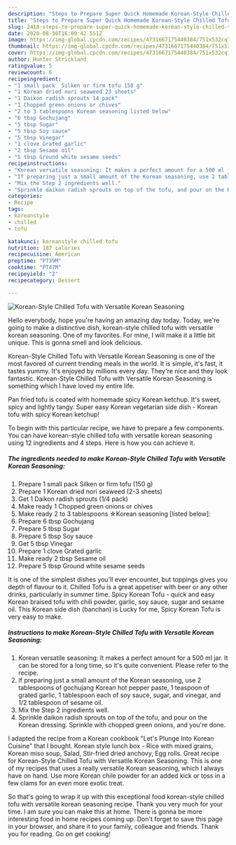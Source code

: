 ```yaml
---
description: "Steps to Prepare Super Quick Homemade Korean-Style Chilled Tofu with Versatile Korean Seasoning"
title: "Steps to Prepare Super Quick Homemade Korean-Style Chilled Tofu with Versatile Korean Seasoning"
slug: 2418-steps-to-prepare-super-quick-homemade-korean-style-chilled-tofu-with-versatile-korean-seasoning
date: 2020-08-30T16:09:42.551Z
image: https://img-global.cpcdn.com/recipes/4731667175440384/751x532cq70/korean-style-chilled-tofu-with-versatile-korean-seasoning-recipe-main-photo.jpg
thumbnail: https://img-global.cpcdn.com/recipes/4731667175440384/751x532cq70/korean-style-chilled-tofu-with-versatile-korean-seasoning-recipe-main-photo.jpg
cover: https://img-global.cpcdn.com/recipes/4731667175440384/751x532cq70/korean-style-chilled-tofu-with-versatile-korean-seasoning-recipe-main-photo.jpg
author: Hunter Strickland
ratingvalue: 5
reviewcount: 6
recipeingredient:
- "1 small pack  Silken or firm tofu 150 g"
- "1 Korean dried nori seaweed 23 sheets"
- "1 Daikon radish sprouts 14 pack"
- "1 Chopped green onions or chives"
- "2 to 3 tablespoons Korean seasoning listed below"
- "6 tbsp Gochujang"
- "5 tbsp Sugar"
- "5 tbsp Soy sauce"
- "5 tbsp Vinegar"
- "1 clove Grated garlic"
- "2 tbsp Sesame oil"
- "5 tbsp Ground white sesame seeds"
recipeinstructions:
- "Korean versatile seasoning: It makes a perfect amount for a 500 ml jar. It can be stored for a long time, so it&#39;s quite convenient. Please refer to the recipe."
- "If preparing just a small amount of the Korean seasoning, use 2 tablespoons of gochujang Korean hot pepper paste, 1 teaspoon of grated garlic, 1 tablespoon each of soy sauce, sugar, and vinegar, and 1/2 tablespoon of sesame oil."
- "Mix the Step 2 ingredients well."
- "Sprinkle daikon radish sprouts on top of the tofu, and pour on the Korean dressing. Sprinkle with chopped green onions, and you&#39;re done."
categories:
- Recipe
tags:
- koreanstyle
- chilled
- tofu

katakunci: koreanstyle chilled tofu 
nutrition: 187 calories
recipecuisine: American
preptime: "PT39M"
cooktime: "PT47M"
recipeyield: "2"
recipecategory: Dessert

---
```



![Korean-Style Chilled Tofu with Versatile Korean Seasoning](https://img-global.cpcdn.com/recipes/4731667175440384/751x532cq70/korean-style-chilled-tofu-with-versatile-korean-seasoning-recipe-main-photo.jpg)

Hello everybody, hope you're having an amazing day today. Today, we're going to make a distinctive dish, korean-style chilled tofu with versatile korean seasoning. One of my favorites. For mine, I will make it a little bit unique. This is gonna smell and look delicious.

Korean-Style Chilled Tofu with Versatile Korean Seasoning is one of the most favored of current trending meals in the world. It is simple, it's fast, it tastes yummy. It's enjoyed by millions every day. They're nice and they look fantastic. Korean-Style Chilled Tofu with Versatile Korean Seasoning is something which I have loved my entire life.

Pan fried tofu is coated with homemade spicy Korean ketchup. It&#39;s sweet, spicy and lightly tangy. Super easy Korean vegetarian side dish - Korean tofu with spicy Korean ketchup!


To begin with this particular recipe, we have to prepare a few components. You can have korean-style chilled tofu with versatile korean seasoning using 12 ingredients and 4 steps. Here is how you can achieve it.

<!--inarticleads1-->

##### The ingredients needed to make Korean-Style Chilled Tofu with Versatile Korean Seasoning:

1. Prepare 1 small pack  Silken or firm tofu (150 g)
1. Prepare 1 Korean dried nori seaweed (2-3 sheets)
1. Get 1 Daikon radish sprouts (1/4 pack)
1. Make ready 1 Chopped green onions or chives
1. Make ready 2 to 3 tablespoons ☆Korean seasoning [listed below]:
1. Prepare 6 tbsp Gochujang
1. Prepare 5 tbsp Sugar
1. Prepare 5 tbsp Soy sauce
1. Get 5 tbsp Vinegar
1. Prepare 1 clove Grated garlic
1. Make ready 2 tbsp Sesame oil
1. Prepare 5 tbsp Ground white sesame seeds


It is one of the simplest dishes you&#39;ll ever encounter, but toppings gives you depth of flavour to it. Chilled Tofu is a great appetiser with beer or any other drinks, particularly in summer time. Spicy Korean Tofu - quick and easy Korean braised tofu with chili powder, garlic, soy sauce, sugar and sesame oil. This Korean side dish (banchan) is Lucky for me, Spicy Korean Tofu is very easy to make. 

<!--inarticleads2-->

##### Instructions to make Korean-Style Chilled Tofu with Versatile Korean Seasoning:

1. Korean versatile seasoning: It makes a perfect amount for a 500 ml jar. It can be stored for a long time, so it&#39;s quite convenient. Please refer to the recipe.
1. If preparing just a small amount of the Korean seasoning, use 2 tablespoons of gochujang Korean hot pepper paste, 1 teaspoon of grated garlic, 1 tablespoon each of soy sauce, sugar, and vinegar, and 1/2 tablespoon of sesame oil.
1. Mix the Step 2 ingredients well.
1. Sprinkle daikon radish sprouts on top of the tofu, and pour on the Korean dressing. Sprinkle with chopped green onions, and you&#39;re done.


I adapted the recipe from a Korean cookbook &#34;Let&#39;s Plunge Into Korean Cuisine&#34; that I bought. Korean style lunch box - Rice with mixed grains, Korean miso soup, Salad, Stir-fried dried anchovy, Egg rolls. Great recipe for Korean-Style Chilled Tofu with Versatile Korean Seasoning. This is one of my recipes that uses a really versatile Korean seasoning, which I always have on hand. Use more Korean chile powder for an added kick or toss in a few clams for an even more exotic treat. 

So that's going to wrap it up with this exceptional food korean-style chilled tofu with versatile korean seasoning recipe. Thank you very much for your time. I am sure you can make this at home. There is gonna be more interesting food in home recipes coming up. Don't forget to save this page in your browser, and share it to your family, colleague and friends. Thank you for reading. Go on get cooking!
